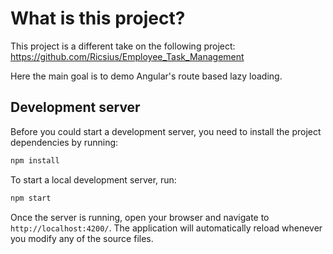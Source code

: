 # What is this project?

This project is a different take on the following project: https://github.com/Ricsius/Employee_Task_Management

Here the main goal is to demo Angular's route based lazy loading.

## Development server

Before you could start a development server, you need to install the project dependencies by running:

```bash
npm install
```

To start a local development server, run:

```bash
npm start
```

Once the server is running, open your browser and navigate to `http://localhost:4200/`. The application will automatically reload whenever you modify any of the source files.